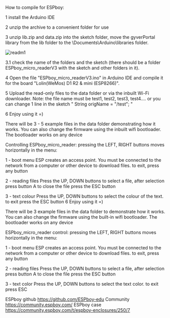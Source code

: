 How to compile for ESPboy:

1 install the Arduino IDE

2 unzip the archive to a convenient folder for use

3 unzip lib.zip and data.zip into the sketch folder, move the gyverPortal library from the lib folder to the \Documents\Arduino\libraries folder.

![readm1](https://github.com/Sasha-Yagupov2010/ESPboy_micro_reader/assets/150813595/069f1e08-8c92-4a1b-9f25-d69f1991ec1a)

3.1 check the name of the folders and the sketch (there should be a folder ESPboy_micro_readerV3 with the sketch and other folders in it).

4 Open the file "ESPboy_micro_readerV3.ino" in Arduino IDE and compile it for the board "Lolin(WeMos) D1 R2 & mini (ESP8266)".

5 Upload the read-only files to the data folder or via the inbuilt Wi-Fi downloader.
Note: the file name must be test1, test2, test3, test4.... or you can change 1 line in the sketch
" String origName = "/test"; "

6 Enjoy using it =)

There will be 3 - 5 example files in the data folder demonstrating how it works.
You can also change the firmware using the inbuilt wifi bootloader.
The bootloader works on any device


Controlling ESPboy_micro_reader:
pressing the LEFT, RIGHT buttons moves horizontally in the menu:  

1 - boot menu
ESP creates an access point.
You must be connected to the network from a computer or other device to download files.
to exit, press any button 

2 - reading files
Press the UP, DOWN buttons to select a file, 
after selection press button A
to close the file press the ESC button

3 - text colour
Press the UP, DOWN buttons to select the colour of the text.
to exit press the ESC button
6 Enjoy using it =)

There will be 3 example files in the data folder to demonstrate how it works.
You can also change the firmware using the built-in wifi bootloader.
The bootloader works on any device




ESPboy_micro_reader control:
pressing the LEFT, RIGHT buttons moves horizontally in the menu:  

1 - boot menu
ESP creates an access point.
You must be connected to the network from a computer or other device to download files.
to exit, press any button 

2 - reading files
Press the UP, DOWN buttons to select a file, 
after selection press button A
to close the file press the ESC button

3 - text color
Press the UP, DOWN buttons to select the text color.
to exit press ESC
  



ESPboy github https://github.com/ESPboy-edu
Community https://community.espboy.com/
ESPboy case https://community.espboy.com/t/espboy-enclosures/250/7



